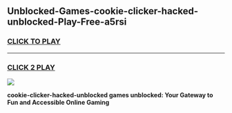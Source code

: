 
## Unblocked-Games-cookie-clicker-hacked-unblocked-Play-Free-a5rsi
<h3>
<a href="https://premium76.site?title=cookie-clicker-hacked-unblocked&ref=12A">CLICK TO PLAY</a></h3>
<hr>

<h3>
<a href="https://premium76.site?title=cookie-clicker-hacked-unblocked&ref=12A">CLICK 2 PLAY</a>
  
</h3>

<a href="https://premium76.site?title=cookie-clicker-hacked-unblocked&ref=12A"><img src="https://clearcache.store/games.png"></a>


**cookie-clicker-hacked-unblocked games unblocked: Your Gateway to Fun and Accessible Online Gaming**
